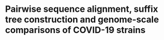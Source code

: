 # Pairwise sequence alignment, suffix tree construction and genome-scale comparisons of COVID-19 strains

